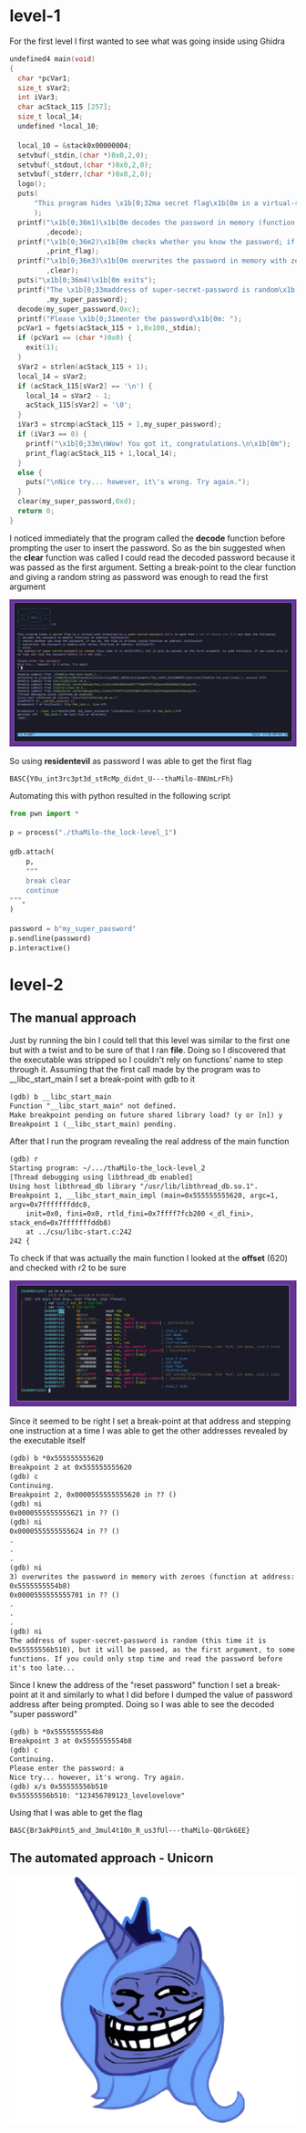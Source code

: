 # level-1

For the first level I first wanted to see what was going inside using Ghidra

```c
undefined4 main(void)
{
  char *pcVar1;
  size_t sVar2;
  int iVar3;
  char acStack_115 [257];
  size_t local_14;
  undefined *local_10;
  
  local_10 = &stack0x00000004;
  setvbuf(_stdin,(char *)0x0,2,0);
  setvbuf(_stdout,(char *)0x0,2,0);
  setvbuf(_stderr,(char *)0x0,2,0);
  logo();
  puts(
      "This program hides \x1b[0;32ma secret flag\x1b[0m in a virtual-safe protected by a \x1b[0;33m super-secret-password\x1b[0m (it\'s so good that \x1b[1;37ma lot of people use it!\x1b[0m) and  does the following:"
      );
  printf("\x1b[0;36m1)\x1b[0m decodes the password in memory (function at address: \x1b[0;35m%p\x1b[ 0m)\n"
         ,decode);
  printf("\x1b[0;36m2)\x1b[0m checks whether you know the password; if you do, the flag is printed ( using function at address: \x1b[0;35m%p)\n"
         ,print_flag);
  printf("\x1b[0;36m3)\x1b[0m overwrites the password in memory with zeroes (function at address: \x 1b[0;35m%p\x1b[0m)\n"
         ,clear);
  puts("\x1b[0;36m4)\x1b[0m exits");
  printf("The \x1b[0;33maddress of super-secret-password is random\x1b[0m (this time it is \x1b[0;35 m%p\x1b[0m), but it will be passed, as the first argument, to some functions. If you could only st op time and read the password before it\'s too late...\n\n"
         ,my_super_password);
  decode(my_super_password,0xc);
  printf("Please \x1b[0;31menter the password\x1b[0m: ");
  pcVar1 = fgets(acStack_115 + 1,0x100,_stdin);
  if (pcVar1 == (char *)0x0) {
    exit(1);
  }
  sVar2 = strlen(acStack_115 + 1);
  local_14 = sVar2;
  if (acStack_115[sVar2] == '\n') {
    local_14 = sVar2 - 1;
    acStack_115[sVar2] = '\0';
  }
  iVar3 = strcmp(acStack_115 + 1,my_super_password);
  if (iVar3 == 0) {
    printf("\x1b[0;33m\nWow! You got it, congratulations.\n\x1b[0m");
    print_flag(acStack_115 + 1,local_14);
  }
  else {
    puts("\nNice try... however, it\'s wrong. Try again.");
  }
  clear(my_super_password,0xd);
  return 0;
}
```

I noticed immediately that the program called the **decode** function before prompting the user to insert the password.
So as the bin suggested when the **clear** function was called I could read the decoded password because it was passed as the first argument.
Setting a break-point to the clear function and giving a random string as password was enough to read the first argument

![](./imgs/py_script_lock1.png)

So using **residentevil** as password I was able to get the first flag

```
BASC{Y0u_int3rc3pt3d_stRcMp_didnt_U---thaMilo-8NUmLrFh}
```

Automating this with python resulted in the following script

```python
from pwn import *

p = process("./thaMilo-the_lock-level_1")

gdb.attach(
    p,
    """
    break clear
    continue
""",
)

password = b"my_super_password"
p.sendline(password)
p.interactive()
```

# level-2

## The manual approach

Just by running the bin I could tell that this level was similar to the first one but with a twist and to be sure of that I ran **file**.
Doing so I discovered that the executable was stripped so I couldn't rely on functions' name to step through it.
Assuming that the first call made by the program was to \_\_libc_start_main I set a break-point with gdb to it

```
(gdb) b __libc_start_main
Function "__libc_start_main" not defined.
Make breakpoint pending on future shared library load? (y or [n]) y
Breakpoint 1 (__libc_start_main) pending.
```

After that I run the program revealing the real address of the main function

```
(gdb) r
Starting program: ~/.../thaMilo-the_lock-level_2
[Thread debugging using libthread_db enabled]
Using host libthread_db library "/usr/lib/libthread_db.so.1".
Breakpoint 1, __libc_start_main_impl (main=0x555555555620, argc=1, argv=0x7fffffffddc8,
    init=0x0, fini=0x0, rtld_fini=0x7ffff7fcb200 <_dl_fini>, stack_end=0x7fffffffddb8)
    at ../csu/libc-start.c:242
242	{
```

To check if that was actually the main function I looked at the **offset** (620) and checked with r2 to be sure

![](./imgs/r2_lock2.png)

Since it seemed to be right I set a break-point at that address and stepping one instruction at a time I was able to get the other addresses revealed by the executable itself

```
(gdb) b *0x555555555620
Breakpoint 2 at 0x555555555620
(gdb) c
Continuing.
Breakpoint 2, 0x0000555555555620 in ?? ()
(gdb) ni
0x0000555555555621 in ?? ()
(gdb) ni
0x0000555555555624 in ?? ()
.
.
.
(gdb) ni
3) overwrites the password in memory with zeroes (function at address: 0x5555555554b8)
0x0000555555555701 in ?? ()
.
.
.
(gdb) ni
The address of super-secret-password is random (this time it is 0x55555556b510), but it will be passed, as the first argument, to some functions. If you could only stop time and read the password before it's too late...
```

Since I knew the address of the "reset password" function I set a break-point at it and similarly to what I did before I dumped the value of password address after being prompted.
Doing so I was able to see the decoded "super password"

```
(gdb) b *0x5555555554b8
Breakpoint 3 at 0x5555555554b8
(gdb) c
Continuing.
Please enter the password: a
Nice try... however, it's wrong. Try again.
(gdb) x/s 0x55555556b510
0x55555556b510:	"123456789123_lovelovelove"
```

Using that I was able to get the flag

```
BASC{Br3akP0int5_and_3mul4t10n_R_us3fUl---thaMilo-Q8rGk6EE}
```

## The automated approach - Unicorn

![](./imgs/unicorn.png)

